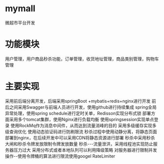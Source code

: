 # mymall
微超市平台开发

# 功能模块
用户管理，用户商品秒杀功能，订单管理，收货地址管理，商品类别管理，购物车管理

# 主要实现
采用前后端分离开发，后端采用springBoot +mybatis+redis+nginx进行开发
前后之间采用Swagger与前端人员进行开发，使用github进行持续集成
spring全局异常处理，使用spring schedule进行定时关单，Redisson实现分布式锁
部署方面采用多个tomcat集群，使用Nginx进行负载均衡
使用springsession实现单点登录
使用RockMq作为消息中间件，从而达到流量消峰的目的
采用多级缓存实现多级查询优化
使用动态验证码进行防刷限流
秒杀过程中使用动静分离，将静态页面部署到nginx，在后续开发中可以采用CDN将静态资源进行部署
秒杀中采用秒杀大闸和秒杀令牌发放限制令牌发放数量
秒杀---流量泄洪，采用线程池实现防止服务器压力过大 采用分布式或者本地队列可以利用降级策略
对服务器进行限制并发操作--使用令牌桶的算法进行限流使用googel RateLimiter
